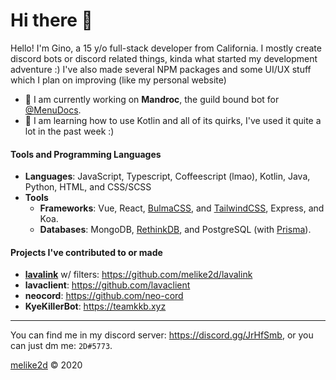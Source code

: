 # Hi there 👋

Hello! I'm Gino, a 15 y/o full-stack developer from California. I mostly create discord bots or discord related things, kinda what started my development adventure :) I've also made several NPM packages and some UI/UX stuff which I plan on improving (like my personal website)

* **🔭** I am currently working on **Mandroc**, the guild bound bot for [@MenuDocs](https://github.com/menudocs).
* **🌱** I am learning how to use Kotlin and all of its quirks, I've used it quite a lot in the past week :)

#### Tools and Programming Languages

- **Languages**: JavaScript, Typescript, Coffeescript (lmao), Kotlin, Java, Python, HTML, and CSS/SCSS
- **Tools**
  - **Frameworks**: Vue, React, [BulmaCSS](https://bulma.io), and [TailwindCSS](https://tailwindcss.com), Express, and Koa.
  - **Databases**: MongoDB, [RethinkDB](https://rethinkdb.com), and PostgreSQL (with [Prisma](https://prisma.io)).

#### Projects I've contributed to or made

- **[lavalink](https://github.com/frederikam/lavalink)** w/ filters: <https://github.com/melike2d/lavalink>
- **lavaclient**: <https://github.com/lavaclient>
- **neocord**: <https://github.com/neo-cord>
- **KyeKillerBot**: <https://teamkkb.xyz>

---

You can find me in my discord server: <https://discord.gg/JrHfSmb>, or you can just dm me: `2D#5773`.

[melike2d](https://melike2d.me) &copy; 2020

<!--
**MeLike2D/MeLike2D** is a ✨ _special_ ✨ repository because its `README.md` (this file) appears on your GitHub profile.

Here are some ideas to get you started:

- 🔭 I’m currently working on ...
- 🌱 I’m currently learning ...
- 👯 I’m looking to collaborate on ...
- 🤔 I’m looking for help with ...
- 💬 Ask me about ...
- 📫 How to reach me: ...
- 😄 Pronouns: ...
- ⚡ Fun fact: ...
-->
